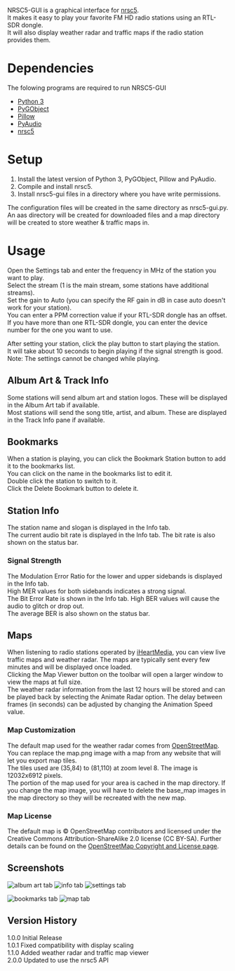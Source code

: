 NRSC5-GUI is a graphical interface for [nrsc5](https://github.com/theori-io/nrsc5).  
It makes it easy to play your favorite FM HD radio stations using an RTL-SDR dongle.  
It will also display weather radar and traffic maps if the radio station provides them.

# Dependencies

The folowing programs are required to run NRSC5-GUI

* [Python 3](https://www.python.org/downloads/release)
* [PyGObject](https://pygobject.readthedocs.io/en/latest/)
* [Pillow](https://pillow.readthedocs.io/en/stable/)
* [PyAudio](https://people.csail.mit.edu/hubert/pyaudio/)
* [nrsc5](https://github.com/theori-io/nrsc5)


# Setup
1. Install the latest version of Python 3, PyGObject, Pillow and PyAudio.
2. Compile and install nrsc5.
3. Install nrsc5-gui files in a directory where you have write permissions.

The configuration files will be created in the same directory as nrsc5-gui.py.
An aas directory will be created for downloaded files and a map directory will be created to
store weather & traffic maps in.

# Usage
Open the Settings tab and enter the frequency in MHz of the station you want to play.  
Select the stream (1 is the main stream, some stations have additional streams).  
Set the gain to Auto (you can specify the RF gain in dB in case auto doesn't work for your station).  
You can enter a PPM correction value if your RTL-SDR dongle has an offset.  
If you have more than one RTL-SDR dongle, you can enter the device number for the one you want to use.  

After setting your station, click the play button to start playing the station.  
It will take about 10 seconds to begin playing if the signal strength is good.  
Note: The settings cannot be changed while playing.

## Album Art & Track Info
Some stations will send album art and station logos. These will be displayed in the Album Art tab if available.  
Most stations will send the song title, artist, and album. These are displayed in the Track Info pane if available.  

## Bookmarks
When a station is playing, you can click the Bookmark Station button to add it to the bookmarks list.  
You can click on the name in the bookmarks list to edit it.  
Double click the station to switch to it.  
Click the Delete Bookmark button to delete it.

## Station Info
The station name and slogan is displayed in the Info tab.  
The current audio bit rate is displayed in the Info tab. The bit rate is also shown on the status bar.

### Signal Strength
The Modulation Error Ratio for the lower and upper sidebands is displayed in the Info tab.  
High MER values for both sidebands indicates a strong signal.  
The Bit Error Rate is shown in the Info tab. High BER values will cause the audio to glitch or drop out.  
The average BER is also shown on the status bar.

## Maps
When listening to radio stations operated by [iHeartMedia](https://iheartmedia.com/iheartmedia/stations),
you can view live traffic maps and weather radar. The maps are typically sent every few minutes and
will be displayed once loaded.  
Clicking the Map Viewer button on the toolbar will open a larger window to view the maps at full size.  
The weather radar information from the last 12 hours will be stored and can be played back by
selecting the Animate Radar option. The delay between frames (in seconds) can be adjusted by changing
the Animation Speed value.

### Map Customization
The default map used for the weather radar comes from [OpenStreetMap](https://www.openstreetmap.org).
You can replace the map.png image with a map from any website that will let you export map tiles.  
The tiles used are (35,84) to (81,110) at zoom level 8. The image is 12032x6912 pixels.  
The portion of the map used for your area is cached in the map directory.
If you change the map image, you will have to delete the base_map images in the map directory so
they will be recreated with the new map.

### Map License

The default map is © OpenStreetMap contributors and licensed under the Creative Commons
Attribution-ShareAlike 2.0 license (CC BY-SA). Further details can be found on the
[OpenStreetMap Copyright and License page](https://www.openstreetmap.org/copyright).

## Screenshots
![album art tab](https://raw.githubusercontent.com/cmnybo/nrsc5-gui/master/screenshots/album_art_tab.png "Album Art Tab")
![info tab](https://raw.githubusercontent.com/cmnybo/nrsc5-gui/master/screenshots/info_tab.png "Info Tab")
![settings tab](https://raw.githubusercontent.com/cmnybo/nrsc5-gui/master/screenshots/settings_tab.png "Settings Tab")

![bookmarks tab](https://raw.githubusercontent.com/cmnybo/nrsc5-gui/master/screenshots/bookmarks_tab.png "Bookmarks Tab")
![map tab](https://raw.githubusercontent.com/cmnybo/nrsc5-gui/master/screenshots/map_tab.png "Map Tab")

## Version History
1.0.0 Initial Release  
1.0.1 Fixed compatibility with display scaling  
1.1.0 Added weather radar and traffic map viewer  
2.0.0 Updated to use the nrsc5 API
